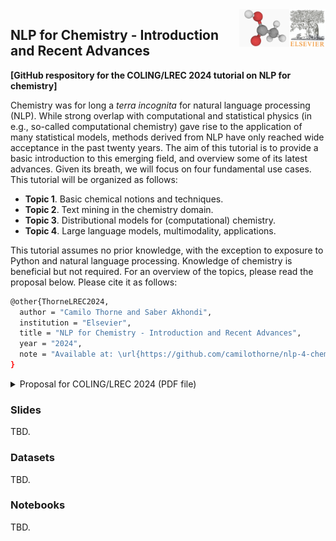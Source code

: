 <img align="right" src="./cover-logos/logo-elsevier.jpg" alt="elsevier" width="58"> 
<img align="right" src="./cover-logos/molecule.jpg" alt="molecule" width="80">

## NLP for Chemistry - Introduction and Recent Advances

**[GitHub respository for the COLING/LREC 2024 tutorial on NLP for chemistry]**

Chemistry was for long a *terra incognita* for natural language processing (NLP). While strong overlap with computational and statistical physics (in e.g., so-called computational chemistry) gave rise to the application of many statistical models, methods derived from NLP have only reached wide acceptance in the past twenty years. The aim of this tutorial is to provide a basic introduction to this emerging field, and overview some of its latest advances. Given its breath, we will focus on four fundamental use cases. This tutorial will be organized as follows:

* **Topic 1**. Basic chemical notions and techniques.
* **Topic 2**. Text mining in the chemistry domain.
* **Topic 3**. Distributional models for (computational) chemistry.
* **Topic 4**. Large language models, multimodality, applications.

This tutorial assumes no prior knowledge, with the exception to exposure to Python and natural language processing. Knowledge of chemistry is beneficial but not required. For an overview of the topics, please read the proposal below. Please cite it as follows:
```bash
@other{ThorneLREC2024,
  author = "Camilo Thorne and Saber Akhondi",
  institution = "Elsevier",
  title = "NLP for Chemistry - Introduction and Recent Advances",
  year = "2024",
  note = "Available at: \url{https://github.com/camilothorne/nlp-4-chemistry-lrec-2024}"
}
````

<details>
	<summary>Proposal for COLING/LREC 2024 (PDF file)</summary>
<center>
<object data="./proposal-text/lrec-2024.pdf" type="application/pdf" width="300px" height="300px">
    <embed src="./proposal-text/lrec-2024.pdf">
        <p>This browser does not support PDFs. Please download the PDF to view it: <a href="./proposal-text/lrec-2024.pdf">Download PDF</a>.</p>
    </embed>
</object>
</center>
</details>

### Slides

TBD.

### Datasets

TBD.

### Notebooks

TBD.
